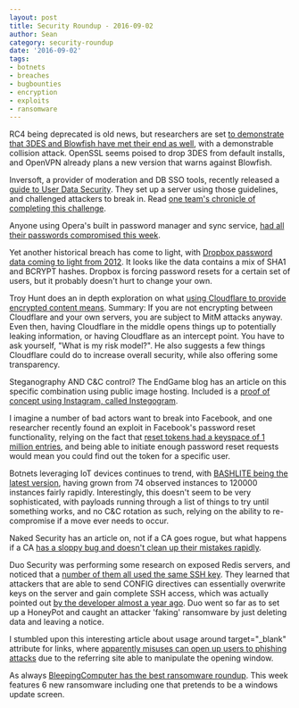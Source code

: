 ```yaml
---
layout: post
title: Security Roundup - 2016-09-02
author: Sean
category: security-roundup
date: '2016-09-02'
tags:
- botnets
- breaches
- bugbounties
- encryption
- exploits
- ransomware
---
```


RC4 being deprecated is old news, but researchers are set [to demonstrate that 3DES and Blowfish have met their end as well](https://sweet32.info/), with a demonstrable collision attack. OpenSSL seems poised to drop 3DES from default installs, and OpenVPN already plans a new version that warns against Blowfish.

Inversoft, a provider of moderation and DB SSO tools, recently released a [guide to User Data Security](https://www.inversoft.com/guides/2016-guide-to-user-data-security). They set up a server using those guidelines, and challenged attackers to break in. Read [one team's chronicle of completing this challenge](http://polynome.co/infosec/inversoft/elasticsearch/linode/penetration-testing/2016/08/16/hack-that-inversoft.html). 

Anyone using Opera's built in password manager and sync service, [had all their passwords compromised this week](http://www.xda-developers.com/operas-security-breach-highlights-a-problem-with-proprietary-password-managers/).

Yet another historical breach has come to light, with [Dropbox password data coming to light from 2012](https://www.troyhunt.com/the-dropbox-hack-is-real/). It looks like the data contains a mix of SHA1 and BCRYPT hashes. Dropbox is forcing password resets for a certain set of users, but it probably doesn't hurt to change your own.

Troy Hunt does an in depth exploration on what [using Cloudflare to provide encrypted content means](https://www.troyhunt.com/cloudflare-ssl-and-unhealthy-security-absolutism/). Summary: If you are not encrypting between Cloudflare and your own servers, you are subject to MitM attacks anyway. Even then, having Cloudflare in the middle opens things up to potentially leaking information, or having Cloudflare as an intercept point. You have to ask yourself, "What is my risk model?". He also suggests a few things Cloudflare could do to increase overall security, while also offering some transparency.

Steganography AND C&C control? The EndGame blog has an article on this specific combination using public image hosting. Included is a [proof of concept using Instagram, called Instegogram](https://www.endgame.com/blog/instegogram-leveraging-instagram-c2-image-steganography).

I imagine a number of bad actors want to break into Facebook, and one researcher recently found an exploit in Facebook's password reset functionality, relying on the fact that [reset tokens had a keyspace of 1 million entries](https://www.hackread.com/hacker-wins-facebook-bug-bounty/), and being able to initiate enough password reset requests would mean you could find out the token for a specific user.

Botnets leveraging IoT devices continues to trend, with [BASHLITE being the latest version](https://threatpost.com/bashlite-family-of-malware-infects-1-million-iot-devices/120230/), having grown from 74 observed instances to 120000 instances fairly rapidly. Interestingly, this doesn't seem to be very sophisticated, with payloads running through a list of things to try until something works, and no C&C rotation as such, relying on the ability to re-compromise if a move ever needs to occur.

Naked Security has an article on, not if a CA goes rogue, but what happens if a CA [has a sloppy bug and doesn't clean up their mistakes rapidly](https://nakedsecurity.sophos.com/2016/08/31/how-one-man-could-have-owned-github-and-what-happened-next/).

Duo Security was performing some research on exposed Redis servers, and noticed that a [number of them all used the same SSH key](https://duo.com/blog/over-18-000-redis-instances-targeted-by-fake-ransomware). They learned that attackers that are able to send CONFIG directives can essentially overwrite keys on the server and gain complete SSH access, which was actually pointed out [by the developer almost a year ago](http://antirez.com/news/96). Duo went so far as to set up a HoneyPot and caught an attacker 'faking' ransomware by just deleting data and leaving a notice.

I stumbled upon this interesting article about usage around target="_blank" attribute for links, where [apparently misuses can open up users to phishing attacks](https://dev.to/ben/the-targetblank-vulnerability-by-example) due to the referring site able to manipulate the opening window.

As always [BleepingComputer has the best ransomware roundup](http://www.bleepingcomputer.com/news/security/the-week-in-ransomware-august-26-2016-cows-wildfire-locker-locky-and-more/). This week features 6 new ransomware including one that pretends to be a windows update screen.

